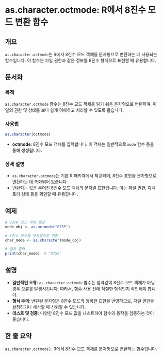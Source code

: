 <!--
Meta Description: # as.character.octmode: R에서 8진수 모드 변환 함수 ## 개요 `as.character.octmode`는 R에서 8진수 모드 객체를 문자형으로 변환하는 데 사용되는 함수입니다. 이 함수는 파일 권한과 같은 정보를 8진수 형식으로 표현할 때 유용합니...
Meta Keywords: 8진수, octmode, character, 문자형으로, 객체를
-->

# as.character.octmode: R에서 8진수 모드 변환 함수

## 개요
`as.character.octmode`는 R에서 8진수 모드 객체를 문자형으로 변환하는 데 사용되는 함수입니다. 이 함수는 파일 권한과 같은 정보를 8진수 형식으로 표현할 때 유용합니다.

## 문서화
### 목적
`as.character.octmode` 함수는 8진수 모드 객체를 읽기 쉬운 문자형으로 변환하여, 파일의 권한 및 상태를 보다 쉽게 이해하고 처리할 수 있도록 돕습니다.

### 사용법
```R
as.character(octmode)
```
- **octmode**: 8진수 모드 객체를 입력합니다. 이 객체는 일반적으로 `mode` 함수 등을 통해 생성됩니다.

### 상세 설명
- `as.character.octmode`는 기본 R 패키지에서 제공되며, 8진수 표현을 문자형으로 변환하는 데 특화되어 있습니다.
- 반환되는 값은 주어진 8진수 모드 객체의 문자열 표현입니다. 이는 파일 권한, 디렉토리 상태 등을 확인할 때 유용합니다.

## 예제
```R
# 8진수 모드 객체 생성
mode_obj <- as.octmode("0755")

# 8진수 모드를 문자형으로 변환
char_mode <- as.character(mode_obj)

# 결과 출력
print(char_mode)  # "0755"
```

## 설명
- **일반적인 오류**: `as.character.octmode` 함수는 입력값이 8진수 모드 객체가 아닐 경우 오류를 발생시킵니다. 따라서, 함수 사용 전에 적절한 형식인지 확인해야 합니다.
- **형식 주의**: 변환된 문자형은 8진수 모드의 정확한 표현을 반영하므로, 파일 권한을 설정하거나 해석할 때 신뢰할 수 있습니다.
- **테스트 및 검증**: 다양한 8진수 모드 값을 테스트하여 함수의 동작을 검증하는 것이 좋습니다.

## 한 줄 요약
`as.character.octmode`는 R에서 8진수 모드 객체를 문자형으로 변환하는 함수입니다.